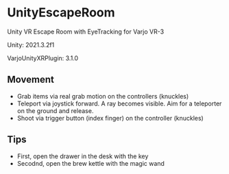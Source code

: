 # UnityEscapeRoom

Unity VR Escape Room with EyeTracking for Varjo VR-3

Unity: 2021.3.2f1

VarjoUnityXRPlugin: 3.1.0

## Movement

* Grab items via real grab motion on the controllers (knuckles)
* Teleport via joystick forward. A ray becomes visible. Aim for a teleporter on the ground and release.
* Shoot via trigger button (index finger) on the controller (knuckles)

## Tips
* First, open the drawer in the desk with the key
* Secodnd, open the brew kettle with the magic wand
